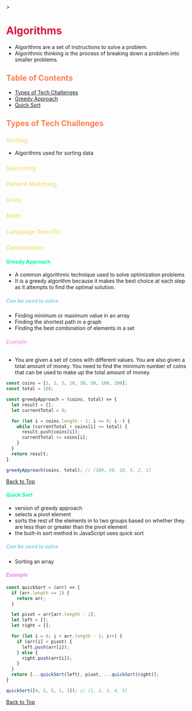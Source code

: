 <style>
r { color: Crimson }
o { color: Coral }
y { color: Khaki }
g { color: MediumSpringGreen }
b { color: SkyBlue }
i { color: Violet }
h { color:  Plum }
hh { color: Pink }
</style>>
# <h1 id='algorithms'><r>Algorithms</r></h1>

* Algorithms are a set of instructions to solve a problem.
* Algorithmic thinking is the process of breaking down a problem into smaller problems.

## <o>Table of Contents</o>
* [Types of Tech Challenges](#types-of-tech-challenges)
* [Greedy Approach](#greedy-approach)
* [Quick Sort](#quick-sort)

## <h2 id='types-of-tech-challenges'><o>Types of Tech Challenges</o></h2>
### <y>Sorting</y>

* Algorithms used for sorting data
### <y>Searching</y>

### <y>Pattern Matching</y>

### <y>Grids</y>

### <y>Math</y>

### <y>Language Specific</y>

### <y>Optimization</y>
#### <h4 id='greedy-approach'><g>Greedy Approach</g></h4>

* A common algorithmic technique used to solve optimization problems
* It is a greedy algorithm because it makes the best choice at each step as it attempts to find the optimal solution.

##### <b>Can be used to solve</b>

* Finding minimum or maximum value in an array
* Finding the shortest path in a graph
* Finding the best combination of elements in a set
###### <i>Example</i>

  * You are given a set of coins with different values. You are also given a total amount of money. You need to find the minimum number of coins that can be used to make up the total amount of money.

  ```javascript
  const coins = [1, 2, 5, 10, 20, 50, 100, 200];
  const total = 168;

  const greedyApproach = (coins, total) => {
    let result = [];
    let currentTotal = 0;

    for (let i = coins.length - 1; i >= 0; i--) {
      while (currentTotal + coins[i] <= total) {
        result.push(coins[i]);
        currentTotal += coins[i];
      }
    }
    return result;
  }

  greedyApproach(coins, total); // [100, 50, 10, 5, 2, 1]
  ```

[Back to Top](#algorithms)

#### <h4 id='quick-sort'><g>Quick Sort</g></h4>

* version of greedy approach
* selects a pivot element
* sorts the rest of the elements in to two groups based on whether they are less than or greater than the pivot element
* the built-in sort method in JavaScript uses quick sort

##### <b>Can be used to solve</b>

* Sorting an array

#### <i>Example</i>

  ```javascript
  const quickSort = (arr) => {
    if (arr.length <= 1) {
      return arr;
    }

    let pivot = arr[arr.length - 1];
    let left = [];
    let right = [];

    for (let i = 0; i < arr.length - 1; i++) {
      if (arr[i] < pivot) {
        left.push(arr[i]);
      } else {
        right.push(arr[i]);
      }
    }
    return [...quickSort(left), pivot, ...quickSort(right)];
  }

  quickSort([4, 2, 5, 1, 3]); // [1, 2, 3, 4, 5]
  ```

[Back to Top](#algorithms)
